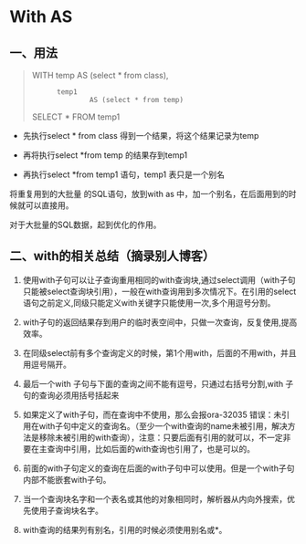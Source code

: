 # With AS

## 一、用法

> WITH    temp
>                   AS (select * from class),
>
>  			temp1
>                   AS (select * from temp)
>
> SELECT * FROM temp1

+ 先执行select * from class  得到一个结果，将这个结果记录为temp

+ 再将执行select *from temp 的结果存到temp1

+ 再执行select *from temp1  语句，temp1 表只是一个别名

将重复用到的大批量 的SQL语句，放到with  as 中，加一个别名，在后面用到的时候就可以直接用。

对于大批量的SQL数据，起到优化的作用。

## 二、with的相关总结（摘录别人博客）

1. 使用with子句可以让子查询重用相同的with查询块,通过select调用（with子句只能被select查询块引用），一般在with查询用到多次情况下。在引用的select语句之前定义,同级只能定义with关键字只能使用一次,多个用逗号分割。
2. with子句的返回结果存到用户的临时表空间中，只做一次查询，反复使用,提高效率。

3. 在同级select前有多个查询定义的时候，第1个用with，后面的不用with，并且用逗号隔开。

4. 最后一个with 子句与下面的查询之间不能有逗号，只通过右括号分割,with 子句的查询必须用括号括起来

5. 如果定义了with子句，而在查询中不使用，那么会报ora-32035 错误：未引用在with子句中定义的查询名。（至少一个with查询的name未被引用，解决方法是移除未被引用的with查询），注意：只要后面有引用的就可以，不一定非要在主查询中引用，比如后面的with查询也引用了，也是可以的。

6. 前面的with子句定义的查询在后面的with子句中可以使用。但是一个with子句内部不能嵌套with子句。

7. 当一个查询块名字和一个表名或其他的对象相同时，解析器从内向外搜索，优先使用子查询块名字。

8. with查询的结果列有别名，引用的时候必须使用别名或*。			